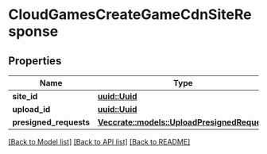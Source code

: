 # CloudGamesCreateGameCdnSiteResponse

## Properties

Name | Type | Description | Notes
------------ | ------------- | ------------- | -------------
**site_id** | [**uuid::Uuid**](uuid::Uuid.md) |  | 
**upload_id** | [**uuid::Uuid**](uuid::Uuid.md) |  | 
**presigned_requests** | [**Vec<crate::models::UploadPresignedRequest>**](UploadPresignedRequest.md) |  | 

[[Back to Model list]](../README.md#documentation-for-models) [[Back to API list]](../README.md#documentation-for-api-endpoints) [[Back to README]](../README.md)


